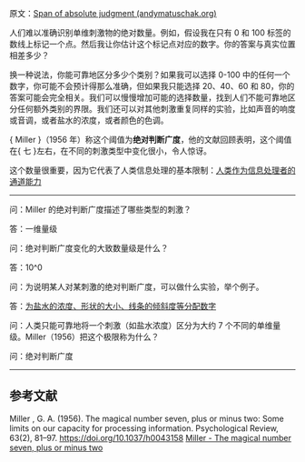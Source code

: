 原文：[Span of absolute judgment (andymatuschak.org)](https://notes.andymatuschak.org/ziwhFzgTbrS2uxWEkCvoJzQrDzRz5EAWWZFy)

人们难以准确识别单维刺激物的绝对数量。例如，假设我在只有 0 和 100 标签的数线上标记一个点。然后我让你估计这个标记点对应的数字。你的答案与真实位置相差多少？

换一种说法，你能可靠地区分多少个类别？如果我可以选择 0-100 中的任何一个数字，你可能不会预计得那么准确，但如果我只能选择 20、40、60 和 80，你的答案可能会完全相关。我们可以慢慢增加可能的选择数量，找到人们不能可靠地区分任何额外类别的界限。我们还可以对其他刺激重复同样的实验，比如声音的响度或音调，或者盐水的浓度，或者颜色的色调。

{ Miller }（1956 年）称这个阈值为**绝对判断广度**，他的文献回顾表明，这个阈值在{ 七 }左右，在不同的刺激类型中变化很小，令人惊讶。

这个数量很重要，因为它代表了人类信息处理的基本限制：[人类作为信息处理者的通道能力](https://notes.andymatuschak.org/z8iJEzmLdBMoWYtQHkDohDgeWz6UBGm74qEiW)

------

问：Miller 的绝对判断广度描述了哪些类型的刺激？

答：一维量级

问：绝对判断广度变化的大致数量级是什么？

答：10^0

问：为说明某人对某刺激的绝对判断广度，可以做什么实验，举个例子。

答：[为盐水的浓度、形状的大小、线条的倾斜度等分配数字](https://notes.andymatuschak.org/ziwhFzgTbrS2uxWEkCvoJzQrDzRz5EAWWZFy)

问：人类只能可靠地将一个刺激（如盐水浓度）区分为大约 7 个不同的单维量级。Miller（1956）把这个极限称为什么？

问：绝对判断广度

------

## 参考文献

Miller , G. A. (1956). The magical number seven, plus or minus two: Some limits on our capacity for processing information. Psychological Review, 63(2), 81–97. https://doi.org/10.1037/h0043158 [Miller - The magical number seven, plus or minus two](https://notes.andymatuschak.org/zjfsd9pyxWQAF3HU5k7RAXhRjJBqtMEGKK27)